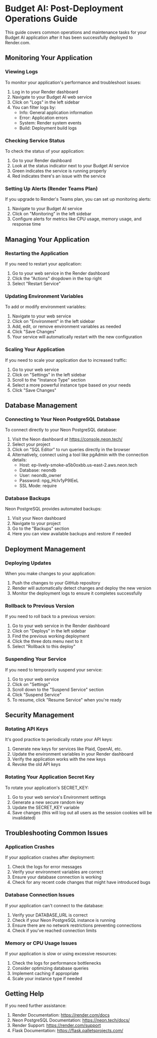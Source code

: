 # Budget AI: Post-Deployment Operations Guide

This guide covers common operations and maintenance tasks for your Budget AI application after it has been successfully deployed to Render.com.

## Monitoring Your Application

### Viewing Logs

To monitor your application's performance and troubleshoot issues:

1. Log in to your Render dashboard
2. Navigate to your Budget AI web service
3. Click on "Logs" in the left sidebar
4. You can filter logs by:
   - Info: General application information
   - Error: Application errors
   - System: Render system events
   - Build: Deployment build logs

### Checking Service Status

To check the status of your application:

1. Go to your Render dashboard
2. Look at the status indicator next to your Budget AI service
3. Green indicates the service is running properly
4. Red indicates there's an issue with the service

### Setting Up Alerts (Render Teams Plan)

If you upgrade to Render's Teams plan, you can set up monitoring alerts:

1. Navigate to your Budget AI service
2. Click on "Monitoring" in the left sidebar
3. Configure alerts for metrics like CPU usage, memory usage, and response time

## Managing Your Application

### Restarting the Application

If you need to restart your application:

1. Go to your web service in the Render dashboard
2. Click the "Actions" dropdown in the top right
3. Select "Restart Service"

### Updating Environment Variables

To add or modify environment variables:

1. Navigate to your web service
2. Click on "Environment" in the left sidebar
3. Add, edit, or remove environment variables as needed
4. Click "Save Changes"
5. Your service will automatically restart with the new configuration

### Scaling Your Application

If you need to scale your application due to increased traffic:

1. Go to your web service
2. Click on "Settings" in the left sidebar
3. Scroll to the "Instance Type" section
4. Select a more powerful instance type based on your needs
5. Click "Save Changes"

## Database Management

### Connecting to Your Neon PostgreSQL Database

To connect directly to your Neon PostgreSQL database:

1. Visit the Neon dashboard at https://console.neon.tech/
2. Select your project
3. Click on "SQL Editor" to run queries directly in the browser
4. Alternatively, connect using a tool like pgAdmin with the connection details:
   - Host: ep-lively-smoke-a5b0oxbb.us-east-2.aws.neon.tech
   - Database: neondb
   - User: neondb_owner
   - Password: npg_Hclv1yP9IEeL
   - SSL Mode: require

### Database Backups

Neon PostgreSQL provides automated backups:

1. Visit your Neon dashboard
2. Navigate to your project
3. Go to the "Backups" section
4. Here you can view available backups and restore if needed

## Deployment Management

### Deploying Updates

When you make changes to your application:

1. Push the changes to your GitHub repository
2. Render will automatically detect changes and deploy the new version
3. Monitor the deployment logs to ensure it completes successfully

### Rollback to Previous Version

If you need to roll back to a previous version:

1. Go to your web service in the Render dashboard
2. Click on "Deploys" in the left sidebar
3. Find the previous working deployment
4. Click the three dots menu next to it
5. Select "Rollback to this deploy"

### Suspending Your Service

If you need to temporarily suspend your service:

1. Go to your web service
2. Click on "Settings"
3. Scroll down to the "Suspend Service" section
4. Click "Suspend Service"
5. To resume, click "Resume Service" when you're ready

## Security Management

### Rotating API Keys

It's good practice to periodically rotate your API keys:

1. Generate new keys for services like Plaid, OpenAI, etc.
2. Update the environment variables in your Render dashboard
3. Verify the application works with the new keys
4. Revoke the old API keys

### Rotating Your Application Secret Key

To rotate your application's SECRET_KEY:

1. Go to your web service's Environment settings
2. Generate a new secure random key
3. Update the SECRET_KEY variable
4. Save changes (this will log out all users as the session cookies will be invalidated)

## Troubleshooting Common Issues

### Application Crashes

If your application crashes after deployment:

1. Check the logs for error messages
2. Verify your environment variables are correct
3. Ensure your database connection is working
4. Check for any recent code changes that might have introduced bugs

### Database Connection Issues

If your application can't connect to the database:

1. Verify your DATABASE_URL is correct
2. Check if your Neon PostgreSQL instance is running
3. Ensure there are no network restrictions preventing connections
4. Check if you've reached connection limits

### Memory or CPU Usage Issues

If your application is slow or using excessive resources:

1. Check the logs for performance bottlenecks
2. Consider optimizing database queries
3. Implement caching if appropriate
4. Scale your instance type if needed

## Getting Help

If you need further assistance:

1. Render Documentation: https://render.com/docs
2. Neon PostgreSQL Documentation: https://neon.tech/docs/
3. Render Support: https://render.com/support
4. Flask Documentation: https://flask.palletsprojects.com/